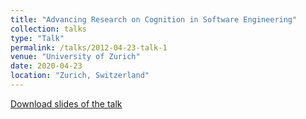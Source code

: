 ```yaml
---
title: "Advancing Research on Cognition in Software Engineering"
collection: talks
type: "Talk"
permalink: /talks/2012-04-23-talk-1
venue: "University of Zurich"
date: 2020-04-23
location: "Zurich, Switzerland"
---
```


[Download slides of the talk](http://gulcalikli.github.io/files/priming.pdf)
